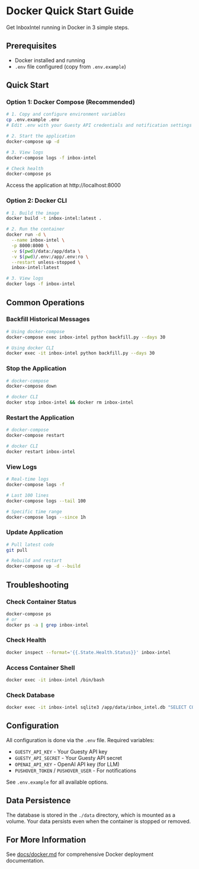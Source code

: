 # Docker Quick Start Guide

Get InboxIntel running in Docker in 3 simple steps.

## Prerequisites

- Docker installed and running
- `.env` file configured (copy from `.env.example`)

## Quick Start

### Option 1: Docker Compose (Recommended)

```bash
# 1. Copy and configure environment variables
cp .env.example .env
# Edit .env with your Guesty API credentials and notification settings

# 2. Start the application
docker-compose up -d

# 3. View logs
docker-compose logs -f inbox-intel

# Check health
docker-compose ps
```

Access the application at http://localhost:8000

### Option 2: Docker CLI

```bash
# 1. Build the image
docker build -t inbox-intel:latest .

# 2. Run the container
docker run -d \
  --name inbox-intel \
  -p 8000:8000 \
  -v $(pwd)/data:/app/data \
  -v $(pwd)/.env:/app/.env:ro \
  --restart unless-stopped \
  inbox-intel:latest

# 3. View logs
docker logs -f inbox-intel
```

## Common Operations

### Backfill Historical Messages

```bash
# Using docker-compose
docker-compose exec inbox-intel python backfill.py --days 30

# Using docker CLI
docker exec -it inbox-intel python backfill.py --days 30
```

### Stop the Application

```bash
# docker-compose
docker-compose down

# docker CLI
docker stop inbox-intel && docker rm inbox-intel
```

### Restart the Application

```bash
# docker-compose
docker-compose restart

# docker CLI
docker restart inbox-intel
```

### View Logs

```bash
# Real-time logs
docker-compose logs -f

# Last 100 lines
docker-compose logs --tail 100

# Specific time range
docker-compose logs --since 1h
```

### Update Application

```bash
# Pull latest code
git pull

# Rebuild and restart
docker-compose up -d --build
```

## Troubleshooting

### Check Container Status

```bash
docker-compose ps
# or
docker ps -a | grep inbox-intel
```

### Check Health

```bash
docker inspect --format='{{.State.Health.Status}}' inbox-intel
```

### Access Container Shell

```bash
docker exec -it inbox-intel /bin/bash
```

### Check Database

```bash
docker exec -it inbox-intel sqlite3 /app/data/inbox_intel.db "SELECT COUNT(*) FROM messages;"
```

## Configuration

All configuration is done via the `.env` file. Required variables:

- `GUESTY_API_KEY` - Your Guesty API key
- `GUESTY_API_SECRET` - Your Guesty API secret
- `OPENAI_API_KEY` - OpenAI API key (for LLM)
- `PUSHOVER_TOKEN` / `PUSHOVER_USER` - For notifications

See `.env.example` for all available options.

## Data Persistence

The database is stored in the `./data` directory, which is mounted as a volume. Your data persists even when the container is stopped or removed.

## For More Information

See [docs/docker.md](docs/docker.md) for comprehensive Docker deployment documentation.

